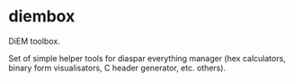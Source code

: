 diembox
=====

DiEM toolbox.


Set of simple helper tools for diaspar everything manager (hex
calculators, binary form visualisators, C header generator, etc. 
others).
